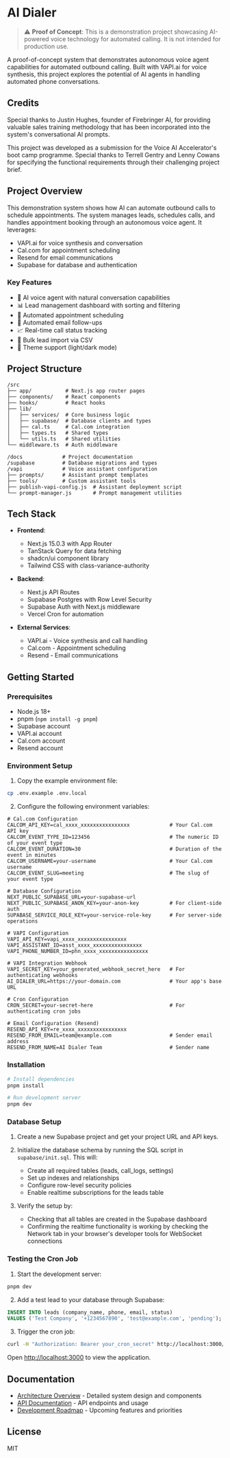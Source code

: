 # AI Dialer

> ⚠️ **Proof of Concept**: This is a demonstration project showcasing AI-powered voice technology for automated calling. It is not intended for production use.

A proof-of-concept system that demonstrates autonomous voice agent capabilities for automated outbound calling. Built with VAPI.ai for voice synthesis, this project explores the potential of AI agents in handling automated phone conversations.

## Credits

Special thanks to Justin Hughes, founder of Firebringer AI, for providing valuable sales training methodology that has been incorporated into the system's conversational AI prompts.

This project was developed as a submission for the Voice AI Accelerator's boot camp programme. Special thanks to Terrell Gentry and Lenny Cowans for specifying the functional requirements through their challenging project brief.

## Project Overview

This demonstration system shows how AI can automate outbound calls to schedule appointments. The system manages leads, schedules calls, and handles appointment booking through an autonomous voice agent. It leverages:

- VAPI.ai for voice synthesis and conversation
- Cal.com for appointment scheduling
- Resend for email communications
- Supabase for database and authentication

### Key Features

- 🤖 AI voice agent with natural conversation capabilities
- 📊 Lead management dashboard with sorting and filtering
- 📅 Automated appointment scheduling
- 📧 Automated email follow-ups
- 📈 Real-time call status tracking
- 📁 Bulk lead import via CSV
- 🎨 Theme support (light/dark mode)

## Project Structure

```
/src
├── app/           # Next.js app router pages
├── components/    # React components
├── hooks/         # React hooks
├── lib/
│   ├── services/  # Core business logic
│   ├── supabase/  # Database clients and types
│   ├── cal.ts     # Cal.com integration
│   ├── types.ts   # Shared types
│   └── utils.ts   # Shared utilities
└── middleware.ts  # Auth middleware

/docs             # Project documentation
/supabase         # Database migrations and types
/vapi             # Voice assistant configuration
├── prompts/      # Assistant prompt templates
├── tools/        # Custom assistant tools
├── publish-vapi-config.js  # Assistant deployment script
└── prompt-manager.js       # Prompt management utilities
```

## Tech Stack

- **Frontend**: 
  - Next.js 15.0.3 with App Router
  - TanStack Query for data fetching
  - shadcn/ui component library
  - Tailwind CSS with class-variance-authority

- **Backend**:
  - Next.js API Routes
  - Supabase Postgres with Row Level Security
  - Supabase Auth with Next.js middleware
  - Vercel Cron for automation

- **External Services**:
  - VAPI.ai - Voice synthesis and call handling
  - Cal.com - Appointment scheduling
  - Resend - Email communications

## Getting Started

### Prerequisites

- Node.js 18+
- pnpm (`npm install -g pnpm`)
- Supabase account
- VAPI.ai account
- Cal.com account
- Resend account

### Environment Setup

1. Copy the example environment file:
```bash
cp .env.example .env.local
```

2. Configure the following environment variables:

```env
# Cal.com Configuration
CALCOM_API_KEY=cal_xxxx_xxxxxxxxxxxxxxxx             # Your Cal.com API key
CALCOM_EVENT_TYPE_ID=123456                          # The numeric ID of your event type
CALCOM_EVENT_DURATION=30                             # Duration of the event in minutes
CALCOM_USERNAME=your-username                        # Your Cal.com username
CALCOM_EVENT_SLUG=meeting                            # The slug of your event type

# Database Configuration
NEXT_PUBLIC_SUPABASE_URL=your-supabase-url
NEXT_PUBLIC_SUPABASE_ANON_KEY=your-anon-key          # For client-side auth
SUPABASE_SERVICE_ROLE_KEY=your-service-role-key      # For server-side operations

# VAPI Configuration
VAPI_API_KEY=vapi_xxxx_xxxxxxxxxxxxxxxx
VAPI_ASSISTANT_ID=asst_xxxx_xxxxxxxxxxxxxxxx
VAPI_PHONE_NUMBER_ID=phn_xxxx_xxxxxxxxxxxxxxxx

# VAPI Integration Webhook
VAPI_SECRET_KEY=your_generated_webhook_secret_here   # For authenticating webhooks
AI_DIALER_URL=https://your-domain.com                # Your app's base URL

# Cron Configuration
CRON_SECRET=your-secret-here                         # For authenticating cron jobs

# Email Configuration (Resend)
RESEND_API_KEY=re_xxxx_xxxxxxxxxxxxxxxx
RESEND_FROM_EMAIL=team@example.com                   # Sender email address
RESEND_FROM_NAME=AI Dialer Team                      # Sender name
```

### Installation

```bash
# Install dependencies
pnpm install

# Run development server
pnpm dev
```

### Database Setup

1. Create a new Supabase project and get your project URL and API keys.

2. Initialize the database schema by running the SQL script in `supabase/init.sql`. This will:
   - Create all required tables (leads, call_logs, settings)
   - Set up indexes and relationships
   - Configure row-level security policies
   - Enable realtime subscriptions for the leads table

3. Verify the setup by:
   - Checking that all tables are created in the Supabase dashboard
   - Confirming the realtime functionality is working by checking the Network tab in your browser's developer tools for WebSocket connections

### Testing the Cron Job

1. Start the development server:
```bash
pnpm dev
```

2. Add a test lead to your database through Supabase:
```sql
INSERT INTO leads (company_name, phone, email, status)
VALUES ('Test Company', '+1234567890', 'test@example.com', 'pending');
```

3. Trigger the cron job:
```bash
curl -H "Authorization: Bearer your_cron_secret" http://localhost:3000/api/cron
```

Open [http://localhost:3000](http://localhost:3000) to view the application.

## Documentation

- [Architecture Overview](docs/architecture.md) - Detailed system design and components
- [API Documentation](docs/api.md) - API endpoints and usage
- [Development Roadmap](docs/ROADMAP.md) - Upcoming features and priorities

## License

MIT
